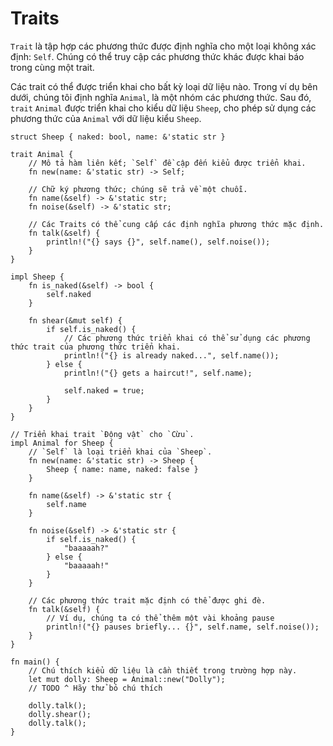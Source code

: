 # Traits

`Trait` là tập hợp các phương thức được định nghĩa cho một loại không xác định: `Self`. Chúng có thể truy cập các phương thức khác được khai báo trong cùng một trait.

Các trait có thể được triển khai cho bất kỳ loại dữ liệu nào. Trong ví dụ bên dưới, chúng tôi định nghĩa `Animal`, là một nhóm các phương thức. Sau đó, `trait` `Animal`  được triển khai cho kiểu dữ liệu `Sheep`, cho phép sử dụng các phương thức của `Animal` với dữ liệu kiểu `Sheep`.

```rust,editable
struct Sheep { naked: bool, name: &'static str }

trait Animal {
    // Mô tả hàm liên kết; `Self` đề cập đến kiểu được triển khai.
    fn new(name: &'static str) -> Self;

    // Chữ ký phương thức; chúng sẽ trả về một chuỗi.
    fn name(&self) -> &'static str;
    fn noise(&self) -> &'static str;

    // Các Traits có thể cung cấp các định nghĩa phương thức mặc định.
    fn talk(&self) {
        println!("{} says {}", self.name(), self.noise());
    }
}

impl Sheep {
    fn is_naked(&self) -> bool {
        self.naked
    }

    fn shear(&mut self) {
        if self.is_naked() {
            // Các phương thức triển khai có thể sử dụng các phương thức trait của phương thức triển khai.
            println!("{} is already naked...", self.name());
        } else {
            println!("{} gets a haircut!", self.name);

            self.naked = true;
        }
    }
}

// Triển khai trait `Động vật` cho `Cừu`.
impl Animal for Sheep {
    // `Self` là loại triển khai của `Sheep`.
    fn new(name: &'static str) -> Sheep {
        Sheep { name: name, naked: false }
    }

    fn name(&self) -> &'static str {
        self.name
    }

    fn noise(&self) -> &'static str {
        if self.is_naked() {
            "baaaaah?"
        } else {
            "baaaaah!"
        }
    }
    
    // Các phương thức trait mặc định có thể được ghi đè.
    fn talk(&self) {
        // Ví dụ, chúng ta có thể thêm một vài khoảng pause
        println!("{} pauses briefly... {}", self.name, self.noise());
    }
}

fn main() {
    // Chú thích kiểu dữ liệu là cần thiết trong trường hợp này.
    let mut dolly: Sheep = Animal::new("Dolly");
    // TODO ^ Hãy thử bỏ chú thích

    dolly.talk();
    dolly.shear();
    dolly.talk();
}
```
